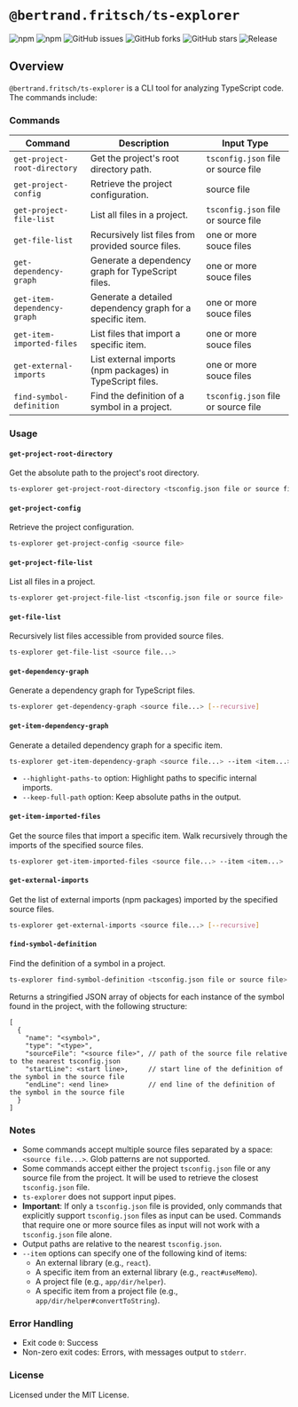# `@bertrand.fritsch/ts-explorer`

![npm](https://img.shields.io/npm/v/@bertrand.fritsch/ts-explorer) ![npm](https://img.shields.io/npm/dw/@bertrand.fritsch/ts-explorer) ![GitHub issues](https://img.shields.io/github/issues/bertrandfritsch/ts-explorer) ![GitHub forks](https://img.shields.io/github/forks/bertrandfritsch/ts-explorer) ![GitHub stars](https://img.shields.io/github/stars/bertrandfritsch/ts-explorer) ![Release](https://github.com/bertrandfritsch/ts-explorer/actions/workflows/release.yml/badge.svg?branch=master)

## Overview

`@bertrand.fritsch/ts-explorer` is a CLI tool for analyzing TypeScript code. The commands include:

### Commands

| Command | Description | Input Type |
| --- | --- | --- |
| `get-project-root-directory` | Get the project's root directory path. | `tsconfig.json` file or source file |
| `get-project-config` | Retrieve the project configuration. | source file |
| `get-project-file-list` | List all files in a project. | `tsconfig.json` file or source file |
| `get-file-list` | Recursively list files from provided source files. | one or more souce files |
| `get-dependency-graph` | Generate a dependency graph for TypeScript files. | one or more souce files |
| `get-item-dependency-graph` | Generate a detailed dependency graph for a specific item. | one or more souce files |
| `get-item-imported-files` | List files that import a specific item. | one or more souce files |
| `get-external-imports` | List external imports (npm packages) in TypeScript files. | one or more souce files |
| `find-symbol-definition` | Find the definition of a symbol in a project. | `tsconfig.json` file or source file |

### Usage

#### `get-project-root-directory`

Get the absolute path to the project's root directory.
```bash
ts-explorer get-project-root-directory <tsconfig.json file or source file>
```

#### `get-project-config`

Retrieve the project configuration.
```bash
ts-explorer get-project-config <source file>
```

#### `get-project-file-list`

List all files in a project.
```bash
ts-explorer get-project-file-list <tsconfig.json file or source file>
```

#### `get-file-list`

Recursively list files accessible from provided source files.
```bash
ts-explorer get-file-list <source file...>
```

#### `get-dependency-graph`

Generate a dependency graph for TypeScript files.
```bash
ts-explorer get-dependency-graph <source file...> [--recursive]
```

#### `get-item-dependency-graph`

Generate a detailed dependency graph for a specific item.
```bash
ts-explorer get-item-dependency-graph <source file...> --item <item...> [--highlight-paths-to <item...>] [--keep-full-path]
```

* `--highlight-paths-to` option: Highlight paths to specific internal imports.
* `--keep-full-path` option: Keep absolute paths in the output.

#### `get-item-imported-files`

Get the source files that import a specific item.
Walk recursively through the imports of the specified source files.
```bash
ts-explorer get-item-imported-files <source file...> --item <item...>
```

#### `get-external-imports`

Get the list of external imports (npm packages) imported by the specified source files.
```bash
ts-explorer get-external-imports <source file...> [--recursive]
```

#### `find-symbol-definition`

Find the definition of a symbol in a project.
```bash
ts-explorer find-symbol-definition <tsconfig.json file or source file> --symbol <symbol>
```

Returns a stringified JSON array of objects for each instance of the symbol found in the project, with the following structure:
```json5
[
  {
    "name": "<symbol>",
    "type": "<type>",
    "sourceFile": "<source file>", // path of the source file relative to the nearest tsconfig.json
    "startLine": <start line>,     // start line of the definition of the symbol in the source file
    "endLine": <end line>          // end line of the definition of the symbol in the source file
  }
]
```

### Notes

* Some commands accept multiple source files separated by a space: `<source file...>`. Glob patterns are not supported.
* Some commands accept either the project `tsconfig.json` file or any source file from the project. It will be used to retrieve the closest `tsconfig.json` file.
* `ts-explorer` does not support input pipes.
* **Important**: If only a `tsconfig.json` file is provided, only commands that explicitly support `tsconfig.json` files as input can be used. Commands that require one or more source files as input will not work with a `tsconfig.json` file alone.
* Output paths are relative to the nearest `tsconfig.json`.
* `--item` options can specify one of the following kind of items:
  - An external library (e.g., `react`).
  - A specific item from an external library (e.g., `react#useMemo`).
  - A project file (e.g., `app/dir/helper`).
  - A specific item from a project file (e.g., `app/dir/helper#convertToString`).

### Error Handling

* Exit code `0`: Success
* Non-zero exit codes: Errors, with messages output to `stderr`.

### License

Licensed under the MIT License.
